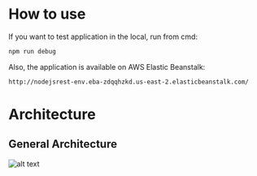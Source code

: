 # How to use

If you want to test application in the local, run from cmd:

```bash
npm run debug
```

Also, the application is available on AWS Elastic Beanstalk:
```bash
http://nodejsrest-env.eba-zdqqhzkd.us-east-2.elasticbeanstalk.com/
```

# Architecture

## General Architecture

![alt text](https://blog.cleancoder.com/uncle-bob/images/2012-08-13-the-clean-architecture/CleanArchitecture.jpg)
